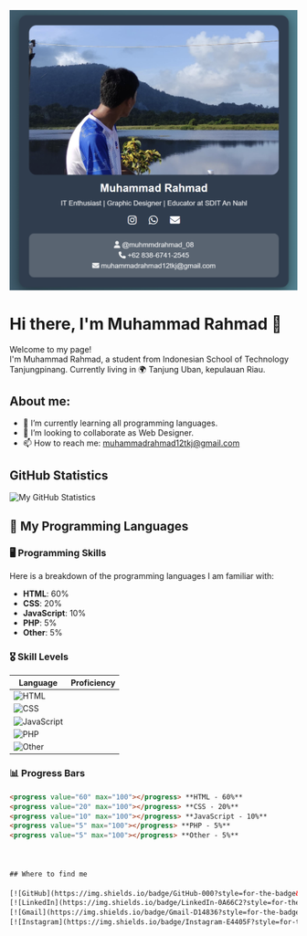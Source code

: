 ![My Banner](https://github.com/muhammadrahmad/muhammadrahmad/raw/main/profile.png)

# Hi there, I'm Muhammad Rahmad 👋

Welcome to my page!  
I'm Muhammad Rahmad, a student from Indonesian School of Technology Tanjungpinang. Currently living in 🌍 Tanjung Uban, kepulauan Riau.  

## About me:
- 🌱 I’m currently learning all programming languages.
- 👥 I’m looking to collaborate as Web Designer.
- 📫 How to reach me: muhammadrahmad12tkj@gmail.com

## GitHub Statistics

![My GitHub Statistics](https://github-readme-stats.vercel.app/api?username=your-github-username&show_icons=true&theme=blue)


## 🚀 My Programming Languages

### 🖥️ Programming Skills

Here is a breakdown of the programming languages I am familiar with:

- **HTML**: 60%  
- **CSS**: 20%  
- **JavaScript**: 10%  
- **PHP**: 5%  
- **Other**: 5%  

### 🎖️ Skill Levels

| Language    | Proficiency |
|-------------|------------|
| ![HTML](https://img.shields.io/badge/HTML-60%25-brightgreen?style=for-the-badge) |  
| ![CSS](https://img.shields.io/badge/CSS-20%25-blue?style=for-the-badge) |  
| ![JavaScript](https://img.shields.io/badge/JavaScript-10%25-yellow?style=for-the-badge) |  
| ![PHP](https://img.shields.io/badge/PHP-5%25-gray?style=for-the-badge) |  
| ![Other](https://img.shields.io/badge/Other-5%25-lightgrey?style=for-the-badge) |

### 📊 Progress Bars

```html
<progress value="60" max="100"></progress> **HTML - 60%**  
<progress value="20" max="100"></progress> **CSS - 20%**  
<progress value="10" max="100"></progress> **JavaScript - 10%**  
<progress value="5" max="100"></progress> **PHP - 5%**  
<progress value="5" max="100"></progress> **Other - 5%**  



## Where to find me

[![GitHub](https://img.shields.io/badge/GitHub-000?style=for-the-badge&logo=github&logoColor=white)](https://github.com/muhammadrahmad)
[![LinkedIn](https://img.shields.io/badge/LinkedIn-0A66C2?style=for-the-badge&logo=linkedin&logoColor=white)](https://www.linkedin.com/in/muhammad-rahmad-753a65270)
[![Gmail](https://img.shields.io/badge/Gmail-D14836?style=for-the-badge&logo=gmail&logoColor=white)](mailto:muhammadrahmad12tkj@gmail.com)
[![Instagram](https://img.shields.io/badge/Instagram-E4405F?style=for-the-badge&logo=instagram&logoColor=white)](https://www.instagram.com/muhmmdrahmad_08)

